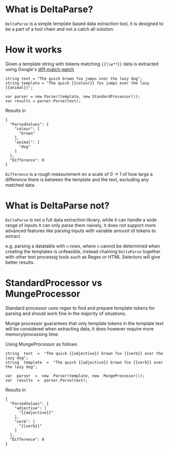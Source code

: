 # What is DeltaParse?
`DeltaParse` is a simple template based data extraction tool, it is designed to be a part of a tool chain and not a catch all solution.

# How it works
Given a template string with tokens matching `{{\\w*?}}` data is extracted using Google's [diff-match-patch](https://github.com/google/diff-match-patch)
```
string text = "The quick brown fox jumps over the lazy dog";
string template = "The quick {{colour}} fox jumps over the lazy {{animal}}";

var parser = new Parser(template, new StandardProcessor());
var results = parser.Parse(text);
```
Results in
```
{
  "ParsedValues": {
    "colour": [
      "brown"
    ],
    "animal": [
      "dog"
    ]
  },
  "Difference": 0
}
```

`Difference` is a rough measurement on a scale of 0 -> 1 of how large a difference there is between the template and the text, excluding any matched data.

# What is DeltaParse not?
`DeltaParse` is not a full data extraction library, while it can handle a wide range of inputs it can only parse them naively, it does not support more advanced features like parsing inputs with variable amount of tokens to extract

e.g. parsing a datatable with `n` rows, where `n` cannot be determined when creating the templates is unfeasible, instead chaining `DeltaParse` together with other text processig tools such as Regex or HTML Selectors will give better results.

# StandardProcessor vs MungeProcessor
Standard processor uses regex to find and prepare template tokens for parsing and should work fine in the majority of situations.

Munge processor guarantees that only template tokens in the template text will be considered when extracting data, it does however require more memory/processing time.

Using MungeProcessor as follows
```
string  text  =  "The quick {{adjective}} brown fox {{verb}} over the lazy dog";
string  template  =  "The quick {{adjective}} brown fox {{verb}} over the lazy dog";

var  parser  =  new  Parser(template, new  MungeProcessor());
var  results  =  parser.Parse(text);
```
Results in
```
{
  "ParsedValues": {
    "adjective": [
      "{{adjective}}"
    ],
    "verb": [
      "{{verb}}"
    ]
  },
  "Difference": 0
}
```

